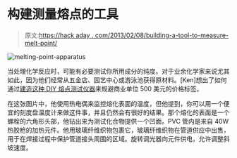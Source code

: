 # 构建测量熔点的工具

> 原文:[https://hack aday . com/2013/02/08/building-a-tool-to-measure-melt-point/](https://hackaday.com/2013/02/08/building-a-tool-to-measure-melting-point/)

![melting-point-apparatus](../Images/a6e51adc56e4a59ec797ad7a98c8758c.png)

当处理化学反应时，可能有必要测试你所用成分的纯度。对于业余化学家来说尤其如此，因为他们经常从五金店、园艺中心或游泳池获得原材料。[Ken]想出了如何通过[建造这种 DIY 熔点测试仪器](http://www.observationsblog.com/4/post/2013/02/melting-point-apparatusinexpensive-and-easy-to-build.html)来规避商业单位 500 美元的价格标签。

在这张图片中，他使用热电偶来监控熔化表面的温度，但他提到，你可以用一个便宜的刻度盘温度计来做这件事，并且仍然会有很好的结果。那个熔化的表面是一个螺栓的六角形头部，他钻出来为测试化合物提供一个凹面。PVC 管内是来自 40W 热胶枪的加热元件。他用玻璃纤维织物包裹它，玻璃纤维织物在管道供应中出售，用于在焊接过程中保护管道接头周围的区域。旋转调光器向元件供电，允许调整斜坡速度。